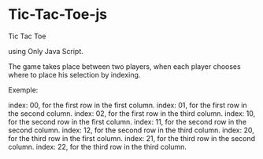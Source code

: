 # Tic-Tac-Toe-js
Tic Tac Toe

using Only Java Script.

The game takes place between two players,
when each player chooses where to place his selection by indexing.

Exemple:

index: 00, for the first row in the first column.
index: 01, for the first row in the second column.
index: 02, for the first row in the third column.
index: 10, for the second row in the first column.
index: 11, for the second row in the second column.
index: 12, for the second row in the third column.
index: 20, for the third row in the first column.
index: 21, for the third row in the second column.
index: 22, for the third row in the third column.
